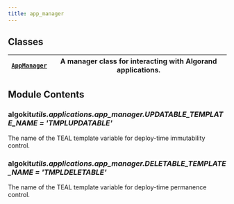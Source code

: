 ```yaml
---
title: app_manager
---
```


## Classes

| [`AppManager`](/reference/algokit-utils-py/api/applications/app_manager/appmanager/#algokit_utils.applications.app_manager.AppManager) | A manager class for interacting with Algorand applications. |
| -------------------------------------------------------------------------------------------------------------------------------------- | ----------------------------------------------------------- |

## Module Contents

### algokit*utils.applications.app_manager.UPDATABLE_TEMPLATE_NAME *= 'TMPL*UPDATABLE'*

The name of the TEAL template variable for deploy-time immutability control.

### algokit*utils.applications.app_manager.DELETABLE_TEMPLATE_NAME *= 'TMPL*DELETABLE'*

The name of the TEAL template variable for deploy-time permanence control.
